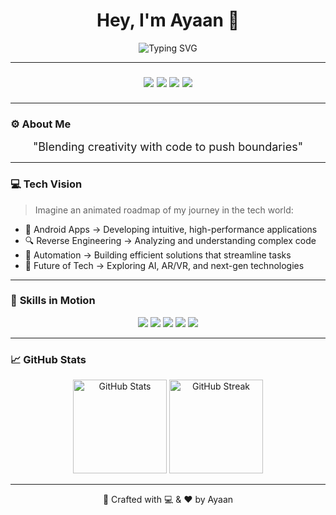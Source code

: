 <h1 align="center">Hey, I'm Ayaan 👋</h1>

<!-- Dynamic Typing Animation -->
<p align="center">
  <img src="https://readme-typing-svg.demolab.com?font=Fira+Code&size=25&pause=1000&color=00F7F9&center=true&vCenter=true&width=500&lines=Android+Developer;Reverse+Engineer;Passionate+Technologist;Coding+Innovator;Creating+the+Future" alt="Typing SVG" />
</p>

---

<!-- Blinking Icon-based Summary (Using Shields.io for custom look) -->
<p align="center" style="font-size: 20px; font-weight: bold;">
  <img src="https://img.shields.io/badge/Android_Development-00F7F9?style=flat&logo=android&logoColor=black" />
  <img src="https://img.shields.io/badge/Reverse_Engineering-00F7F9?style=flat&logo=hackthebox&logoColor=black" />
  <img src="https://img.shields.io/badge/Creative_Tech-00F7F9?style=flat&logo=atom&logoColor=black" />
  <img src="https://img.shields.io/badge/Futuristic_Projects-00F7F9?style=flat&logo=futurama&logoColor=black" />
</p>

---

### ⚙️ About Me
<p align="center">
  <span style="font-size: 18px;">"Blending creativity with code to push boundaries"</span>
</p>

---

### 💻 **Tech Vision**
> Imagine an animated roadmap of my journey in the tech world:

- 📌 Android Apps → Developing intuitive, high-performance applications
- 🔍 Reverse Engineering → Analyzing and understanding complex code
- 🔧 Automation → Building efficient solutions that streamline tasks
- 🚀 Future of Tech → Exploring AI, AR/VR, and next-gen technologies

---

### 🌌 **Skills in Motion**
<p align="center">
  <img src="https://img.shields.io/badge/Java-39ff14?style=for-the-badge&logo=java&logoColor=black" />
  <img src="https://img.shields.io/badge/Python-ff073a?style=for-the-badge&logo=python&logoColor=black" />
  <img src="https://img.shields.io/badge/Flutter-39ff14?style=for-the-badge&logo=flutter&logoColor=black" />
  <img src="https://img.shields.io/badge/Docker-ff073a?style=for-the-badge&logo=docker&logoColor=black" />
  <img src="https://img.shields.io/badge/AWS-39ff14?style=for-the-badge&logo=amazonaws&logoColor=black" />
</p>

---

### 📈 **GitHub Stats**
<div align="center">
  <img height="150em" src="https://github-readme-stats.vercel.app/api?username=mdayaan2710&show_icons=true&theme=radical&hide_border=true&count_private=true&include_all_commits=true" alt="GitHub Stats">
  <img height="150em" src="https://github-readme-streak-stats.herokuapp.com/?user=mdayaan2710&theme=radical&hide_border=true" alt="GitHub Streak">
</div>

---

<div align="center">
  <p>🚀 Crafted with 💻 & ❤️ by Ayaan</p>
</div>
